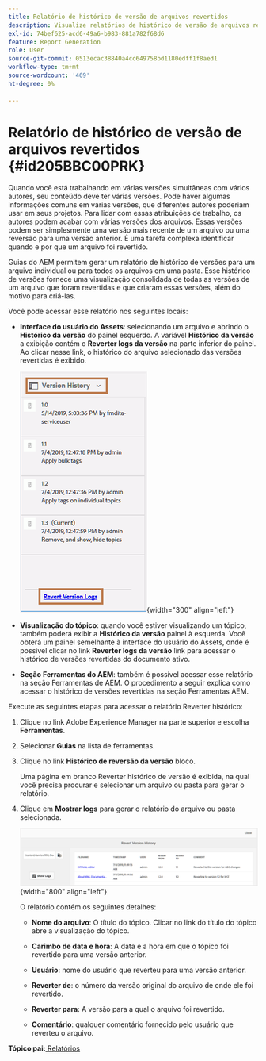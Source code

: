 ```yaml
---
title: Relatório de histórico de versão de arquivos revertidos
description: Visualize relatórios de histórico de versão de arquivos revertidos nos Guias AEM. Saiba como acessar logs de versão de reversão na interface do usuário do Assets, na pré-visualização de tópicos e na seleção de ferramentas do AEM.
exl-id: 74bef625-acd6-49a6-b983-881a782f68d6
feature: Report Generation
role: User
source-git-commit: 0513ecac38840a4cc649758bd1180edff1f8aed1
workflow-type: tm+mt
source-wordcount: '469'
ht-degree: 0%

---
```


# Relatório de histórico de versão de arquivos revertidos {#id205BBC00PRK}

Quando você está trabalhando em várias versões simultâneas com vários autores, seu conteúdo deve ter várias versões. Pode haver algumas informações comuns em várias versões, que diferentes autores poderiam usar em seus projetos. Para lidar com essas atribuições de trabalho, os autores podem acabar com várias versões dos arquivos. Essas versões podem ser simplesmente uma versão mais recente de um arquivo ou uma reversão para uma versão anterior. É uma tarefa complexa identificar quando e por que um arquivo foi revertido.

Guias do AEM permitem gerar um relatório de histórico de versões para um arquivo individual ou para todos os arquivos em uma pasta. Esse histórico de versões fornece uma visualização consolidada de todas as versões de um arquivo que foram revertidas e que criaram essas versões, além do motivo para criá-las.

Você pode acessar esse relatório nos seguintes locais:

- **Interface do usuário do Assets**: selecionando um arquivo e abrindo o **Histórico da versão** do painel esquerdo. A variável **Histórico da versão** a exibição contém o **Reverter logs da versão** na parte inferior do painel. Ao clicar nesse link, o histórico do arquivo selecionado das versões revertidas é exibido.

  ![](images/revert-log-from-assets-ui.png){width="300" align="left"}

- **Visualização do tópico**: quando você estiver visualizando um tópico, também poderá exibir a **Histórico da versão** painel à esquerda. Você obterá um painel semelhante à interface do usuário do Assets, onde é possível clicar no link **Reverter logs da versão** link para acessar o histórico de versões revertidas do documento ativo.

- **Seção Ferramentas do AEM**: também é possível acessar esse relatório na seção Ferramentas de AEM. O procedimento a seguir explica como acessar o histórico de versões revertidas na seção Ferramentas AEM.


Execute as seguintes etapas para acessar o relatório Reverter histórico:

1. Clique no link Adobe Experience Manager na parte superior e escolha **Ferramentas**.

1. Selecionar **Guias** na lista de ferramentas.

1. Clique no link **Histórico de reversão da versão** bloco.

   Uma página em branco Reverter histórico de versão é exibida, na qual você precisa procurar e selecionar um arquivo ou pasta para gerar o relatório.

1. Clique em **Mostrar logs** para gerar o relatório do arquivo ou pasta selecionada.

   ![](images/revert-version-history-report.png){width="800" align="left"}

   O relatório contém os seguintes detalhes:

   - **Nome do arquivo**: O título do tópico. Clicar no link do título do tópico abre a visualização do tópico.

   - **Carimbo de data e hora**: A data e a hora em que o tópico foi revertido para uma versão anterior.

   - **Usuário**: nome do usuário que reverteu para uma versão anterior.

   - **Reverter de**: o número da versão original do arquivo de onde ele foi revertido.

   - **Reverter para**: A versão para a qual o arquivo foi revertido.

   - **Comentário**: qualquer comentário fornecido pelo usuário que reverteu o arquivo.


**Tópico pai:**[ Relatórios](reports-intro.md)
